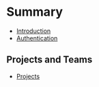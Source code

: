 # Summary

* [Introduction](README.md)
* [Authentication](authentication.md)

## Projects and Teams

* [Projects](projects-and-teams/projects.md)

